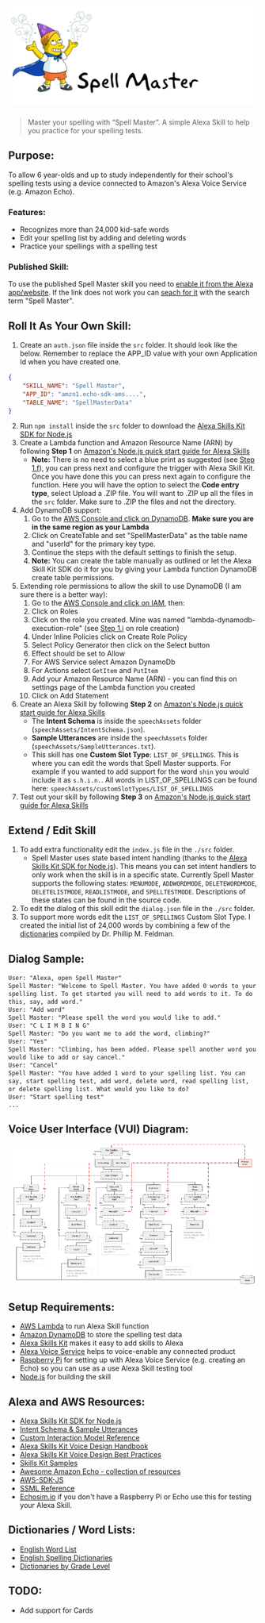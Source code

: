 # ![Spell Master](images/logo-wide.png)

> Master your spelling with “Spell Master”. A simple Alexa Skill to help you practice for your spelling tests.

## Purpose:
To allow 6 year-olds and up to study independently for their school's spelling tests using a device connected to Amazon's Alexa Voice Service (e.g. Amazon Echo).

### Features:
- Recognizes more than 24,000 kid-safe words
- Edit your spelling list by adding and deleting words
- Practice your spellings with a spelling test

### Published Skill:
To use the published Spell Master skill you need to [enable it from the Alexa app/website](http://alexa.amazon.com/spa/index.html#skills). If the link does not work you can [seach for it](http://alexa.amazon.com/spa/index.html#skills) with the search term "Spell Master".

## Roll It As Your Own Skill: 
1. Create an `auth.json` file inside the `src` folder. It should look like the below. Remember to replace the APP_ID value with your own Application Id when you have created one.
```json
{ 
    "SKILL_NAME": "Spell Master",
    "APP_ID": "amzn1.echo-sdk-ams....",
    "TABLE_NAME": "SpellMasterData"
}
```
2. Run `npm install` inside the `src` folder to download the [Alexa Skills Kit SDK for Node.js](https://github.com/alexa/alexa-skills-kit-sdk-for-nodejs/)
2. Create a Lambda function and Amazon Resource Name (ARN) by following **Step 1** on [Amazon's Node.js quick start guide for Alexa Skills](https://developer.amazon.com/public/solutions/alexa/alexa-skills-kit/alexa-skill-nodejs-quick-start)
    - **Note:** There is no need to select a blue print as suggested (see [Step 1.f](https://developer.amazon.com/public/solutions/alexa/alexa-skills-kit/alexa-skill-nodejs-quick-start)), you can press next and configure the trigger with Alexa Skill Kit. Once you have done this you can press next again to configure the function. Here you will have the option to select the **Code entry type**, select Upload a .ZIP file. You will want to .ZIP up all the files in the `src` folder. Make sure to .ZIP the files and not the directory. 
2. Add DynamoDB support:
    1. Go to the [AWS Console and click on DynamoDB](https://console.aws.amazon.com/dynamodb). **Make sure you are in the same region as your Lambda**
    1. Click on CreateTable and set "SpellMasterData" as the table name and "userId" for the primary key type.
    1. Continue the steps with the default settings to finish the setup.
    1. **Note:** You can create the table manually as outlined or let the Alexa Skill Kit SDK do it for you by giving your Lambda function DynamoDB create table permissions. 
3. Extending role permissions to allow the skill to use DynamoDB (I am sure there is a better way):
    1. Go to the [AWS Console and click on IAM](https://console.aws.amazon.com/iam/), then:
    1. Click on Roles 
    1. Click on the role you created. Mine was named "lambda-dynamodb-execution-role" (see [Step 1.i](https://developer.amazon.com/public/solutions/alexa/alexa-skills-kit/alexa-skill-nodejs-quick-start) on role creation)
    1. Under Inline Policies click on Create Role Policy
    1. Select Policy Generator then click on the Select button
    1. Effect should be set to Allow
    1. For AWS Service select Amazon DynamoDb
    1. For Actions select `GetItem` and `PutItem`
    1. Add your Amazon Resource Name (ARN) - you can find this on settings page of the Lambda function you created
    1. Click on Add Statement
2. Create an Alexa Skill by following **Step 2** on [Amazon's Node.js quick start guide for Alexa Skills](https://developer.amazon.com/public/solutions/alexa/alexa-skills-kit/alexa-skill-nodejs-quick-start)
    - The **Intent Schema** is inside the `speechAssets` folder (`speechAssets/IntentSchema.json`). 
    - **Sample Utterances** are inside the `speechAssets` folder (`speechAssets/SampleUtterances.txt`). 
    - This skill has one **Custom Slot Type**: `LIST_OF_SPELLINGS`. This is where you can edit the words that Spell Master supports. For example if you wanted to add support for the word `shin` you would include it as `s.h.i.n.`. All words in LIST_OF_SPELLINGS can be found here: `speechAssets/customSlotTypes/LIST_OF_SPELLINGS`
2. Test out your skill by following **Step 3** on [Amazon's Node.js quick start guide for Alexa Skills](https://developer.amazon.com/public/solutions/alexa/alexa-skills-kit/alexa-skill-nodejs-quick-start)

## Extend / Edit Skill
1. To add extra functionality edit the `index.js` file in the `./src` folder. 
    - Spell Master uses state based intent handling (thanks to the [Alexa Skills Kit SDK for Node.js](https://github.com/alexa/alexa-skills-kit-sdk-for-nodejs/)). This means you can set intent handlers to only work when the skill is in a specific state. Currently Spell Master supports the following states: `MENUMODE`, `ADDWORDMODE`, `DELETEWORDMODE`, `DELETELISTMODE`, `READLISTMODE`, and `SPELLTESTMODE`. Descriptions of these states can be found in the source code.
1. To edit the dialog of this skill edit the `dialog.json` file in the `./src` folder.
1. To support more words edit the `LIST_OF_SPELLINGS` Custom Slot Type. I created the initial list of 24,000 words by combining a few of the [dictionaries](http://phillipmfeldman.org/English/spelling%20dictionaries.html) compiled by Dr. Phillip M. Feldman.


## Dialog Sample:

```
User: "Alexa, open Spell Master"
Spell Master: "Welcome to Spell Master. You have added 0 words to your spelling list. To get started you will need to add words to it. To do this, say, add word."
User: "Add word"
Spell Master: "Please spell the word you would like to add."
User: "C L I M B I N G"
Spell Master: "Do you want me to add the word, climbing?"
User: "Yes"
Spell Master: "Climbing, has been added. Please spell another word you would like to add or say cancel."
User: "Cancel"
Spell Master: "You have added 1 word to your spelling list. You can say, start spelling test, add word, delete word, read spelling list, or delete spelling list. What would you like to do? 
User: "Start spelling test"
...
```

## Voice User Interface (VUI) Diagram:
![VUI: Launch](images/VUI.png)


## Setup Requirements:
- [AWS Lambda](https://aws.amazon.com/lambda/) to run Alexa Skill function
- [Amazon DynamoDB](https://aws.amazon.com/dynamodb/) to store the spelling test data
- [Alexa Skills Kit](https://developer.amazon.com/ask) makes it easy to add skills to Alexa
- [Alexa Voice Service](https://developer.amazon.com/public/solutions/alexa/alexa-voice-service) helps to voice-enable any connected product
- [Raspberry Pi](https://www.raspberrypi.org/products/) for setting up with Alexa Voice Service (e.g. creating an Echo) so you can use as a use Alexa Skill testing tool
- [Node.js](https://nodejs.org/en/) for building the skill

## Alexa and AWS Resources:
- [Alexa Skills Kit SDK for Node.js](https://github.com/alexa/alexa-skills-kit-sdk-for-nodejs)
- [Intent Schema & Sample Utterances](https://developer.amazon.com/public/solutions/alexa/alexa-skills-kit/docs/defining-the-voice-interface)
- [Custom Interaction Model Reference](https://developer.amazon.com/public/solutions/alexa/alexa-skills-kit/docs/alexa-skills-kit-interaction-model-reference)
- [Alexa Skills Kit Voice Design Handbook](https://developer.amazon.com/public/solutions/alexa/alexa-skills-kit/docs/alexa-skills-kit-voice-design-handbook)
- [Alexa Skills Kit Voice Design Best Practices](https://developer.amazon.com/public/solutions/alexa/alexa-skills-kit/docs/alexa-skills-kit-voice-design-best-practices)
- [Skills Kit Samples](https://github.com/amzn/alexa-skills-kit-js)
- [Awesome Amazon Echo - collection of resources](https://github.com/miguelmota/awesome-amazon-echo)
- [AWS-SDK-JS](https://github.com/aws/aws-sdk-js)
- [SSML Reference](https://developer.amazon.com/public/solutions/alexa/alexa-skills-kit/docs/speech-synthesis-markup-language-ssml-reference)
- [Echosim.io](https://Echosim.io) if you don't have a Raspberry Pi or Echo use this for testing your Alexa Skill.

## Dictionaries / Word Lists:
- [English Word List](https://github.com/dwyl/english-words)
- [English Spelling Dictionaries](http://phillipmfeldman.org/English/spelling%20dictionaries.html)
- [Dictionaries by Grade Level](http://www.ideal-group.org/dictionary/)

## TODO:
- Add support for Cards